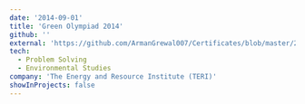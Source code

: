 ```yaml
---
date: '2014-09-01'
title: 'Green Olympiad 2014'
github: ''
external: 'https://github.com/ArmanGrewal007/Certificates/blob/master/2014_09_01_Green_Olympiad.pdf'
tech:
  - Problem Solving
  - Environmental Studies
company: 'The Energy and Resource Institute (TERI)'
showInProjects: false
---
```




